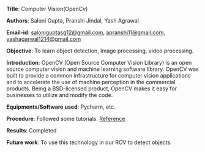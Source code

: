 **Title**: Computer Vision(OpenCv)

**Authors**: Saloni Gupta, Pranshi Jindal, Yash Agrawal

**Email-id**: saloniguptasg12@gmail.com, apranshi11@gmail.com, yashagarwal1214@gmail.com

**Objective**: To learn object detection, Image processing, video processing.

**Introduction**: OpenCV (Open Source Computer Vision Library) is an open source computer vision and machine learning software library. OpenCV was built to provide a common infrastructure for computer vision applications and to accelerate the use of machine perception in the commercial products. Being a BSD-licensed product, OpenCV makes it easy for businesses to utilize and modify the code.

**Equipments/Software used**: Pycharm, etc.

**Procedure**: Followed some tutorials. [Reference](https://www.youtube.com/watch?v=kdLM6AOd2vc&list=PLS1QulWo1RIa7D1O6skqDQ-JZ1GGHKK-K)

**Results**: Completed

**Future work**: To use this technology in our ROV to detect objects.